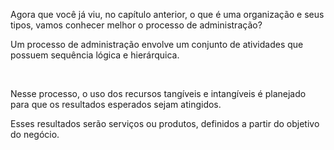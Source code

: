 Agora que você já viu, no capítulo anterior, o que é uma organização e seus tipos, vamos conhecer melhor o processo de administração?

Um processo de administração envolve um conjunto de atividades que possuem sequência lógica e hierárquica.

 

Nesse processo, o uso dos recursos tangíveis e intangíveis é planejado para que os resultados esperados sejam atingidos.

Esses resultados serão serviços ou produtos, definidos a partir do objetivo do negócio.